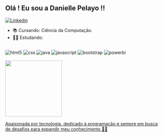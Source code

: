 ## Olá ! Eu sou a Danielle Pelayo !!
[![Linkedin](https://img.shields.io/badge/LinkedIn-0077B5?style=for-the-badge&logo=linkedin&logoColor=white)](https://www.linkedin.com/in/danielle-pelayo-971970205/)
  
- 📚 Cursando: Ciência da Computação.
- 👩‍🎓 Estudando:
<div style="display:inline_block"><br/>
      <img  alig="center"alt="html5" src="https://img.shields.io/badge/HTML5-E34F26?style=for-the-badge&logo=html5&logoColor=white"/>
      <img  alig="center"alt="css"src="https://img.shields.io/badge/CSS3-1572B6?style=for-the-badge&logo=css3&logoColor=white" />
      <img  alig="center"alt="java"src="https://img.shields.io/badge/Java-ED8B00?style=for-the-badge&logo=openjdk&logoColor=white"/>
      <img alig="center"alt="javascript"src="https://img.shields.io/badge/JavaScript-323330?style=for-the-badge&logo=javascript&logoColor=F7DF1E"/>
      <img alig="center"alt="bootstrap"src="https://img.shields.io/badge/Bootstrap-563D7C?style=for-the-badge&logo=bootstrap&logoColor=white"/>
      <img alig="center"alt="powerbi"src="https://img.shields.io/badge/PowerBI-F2C811?style=for-the-badge&logo=Power%20BI&logoColor=white"/>
     
  
</div><br/>

<div>  
<a href= "https://www.linkedin.com/in/danielle-pelayo-971970205">
<img height= "180em" src= "https://github-readme-stats.vercel.app/api?username=daniellepelayo&show_icons=true&theme=dracula"/>

 Apaixonada por tecnologia, dedicado à programação e sempre em busca de desafios para expandir meu conhecimento 👩‍💻<br/>


 




